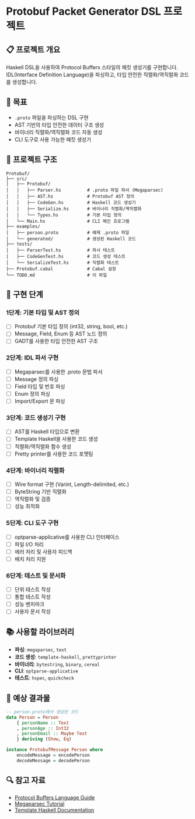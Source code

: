 # Protobuf Packet Generator DSL 프로젝트

## 📋 프로젝트 개요
Haskell DSL을 사용하여 Protocol Buffers 스타일의 패킷 생성기를 구현합니다. IDL(Interface Definition Language)을 파싱하고, 타입 안전한 직렬화/역직렬화 코드를 생성합니다.

## 🎯 목표
- `.proto` 파일을 파싱하는 DSL 구현
- AST 기반의 타입 안전한 데이터 구조 생성
- 바이너리 직렬화/역직렬화 코드 자동 생성
- CLI 도구로 사용 가능한 패킷 생성기

## 📁 프로젝트 구조
```
Protobuf/
├── src/
│   ├── Protobuf/
│   │   ├── Parser.hs          # .proto 파일 파서 (Megaparsec)
│   │   ├── AST.hs             # Protobuf AST 정의
│   │   ├── CodeGen.hs         # Haskell 코드 생성기
│   │   ├── Serialize.hs       # 바이너리 직렬화/역직렬화
│   │   └── Types.hs           # 기본 타입 정의
│   └── Main.hs                # CLI 메인 프로그램
├── examples/
│   ├── person.proto           # 예제 .proto 파일
│   └── generated/             # 생성된 Haskell 코드
├── tests/
│   ├── ParserTest.hs          # 파서 테스트
│   ├── CodeGenTest.hs         # 코드 생성 테스트
│   └── SerializeTest.hs       # 직렬화 테스트
├── Protobuf.cabal             # Cabal 설정
└── TODO.md                    # 이 파일
```

## 🔧 구현 단계

### 1단계: 기본 타입 및 AST 정의
- [ ] Protobuf 기본 타입 정의 (int32, string, bool, etc.)
- [ ] Message, Field, Enum 등 AST 노드 정의
- [ ] GADT를 사용한 타입 안전한 AST 구조

### 2단계: IDL 파서 구현
- [ ] Megaparsec를 사용한 .proto 문법 파서
- [ ] Message 정의 파싱
- [ ] Field 타입 및 번호 파싱
- [ ] Enum 정의 파싱
- [ ] Import/Export 문 파싱

### 3단계: 코드 생성기 구현
- [ ] AST를 Haskell 타입으로 변환
- [ ] Template Haskell을 사용한 코드 생성
- [ ] 직렬화/역직렬화 함수 생성
- [ ] Pretty printer를 사용한 코드 포맷팅

### 4단계: 바이너리 직렬화
- [ ] Wire format 구현 (Varint, Length-delimited, etc.)
- [ ] ByteString 기반 직렬화
- [ ] 역직렬화 및 검증
- [ ] 성능 최적화

### 5단계: CLI 도구 구현
- [ ] optparse-applicative를 사용한 CLI 인터페이스
- [ ] 파일 I/O 처리
- [ ] 에러 처리 및 사용자 피드백
- [ ] 배치 처리 지원

### 6단계: 테스트 및 문서화
- [ ] 단위 테스트 작성
- [ ] 통합 테스트 작성
- [ ] 성능 벤치마크
- [ ] 사용자 문서 작성

## 📚 사용할 라이브러리
- **파싱**: `megaparsec`, `text`
- **코드 생성**: `template-haskell`, `prettyprinter`
- **바이너리**: `bytestring`, `binary`, `cereal`
- **CLI**: `optparse-applicative`
- **테스트**: `hspec`, `quickcheck`

## 🎯 예상 결과물
```haskell
-- person.proto에서 생성된 코드
data Person = Person
    { personName :: Text
    , personAge :: Int32
    , personEmail :: Maybe Text
    } deriving (Show, Eq)

instance ProtobufMessage Person where
    encodeMessage = encodePerson
    decodeMessage = decodePerson
```

## 🔍 참고 자료
- [Protocol Buffers Language Guide](https://developers.google.com/protocol-buffers/docs/proto3)
- [Megaparsec Tutorial](https://markkarpov.com/tutorial/megaparsec.html)
- [Template Haskell Documentation](https://hackage.haskell.org/package/template-haskell)
